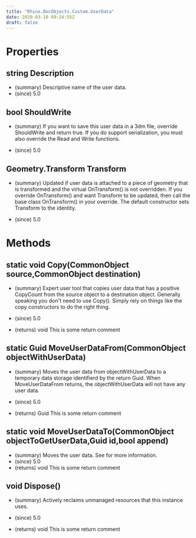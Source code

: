 ```yaml
---
title: "Rhino.DocObjects.Custom.UserData"
date: 2020-03-10 09:24:55Z
draft: false
---
```


# Properties
## string Description
- (summary) Descriptive name of the user data.
- (since) 5.0
## bool ShouldWrite
- (summary) 
     If you want to save this user data in a 3dm file, override
     ShouldWrite and return true.  If you do support serialization,
     you must also override the Read and Write functions.
     
- (since) 5.0
## Geometry.Transform Transform
- (summary) 
     Updated if user data is attached to a piece of geometry that is
     transformed and the virtual OnTransform() is not overridden.  If you
     override OnTransform() and want Transform to be updated, then call the 
     base class OnTransform() in your override.
     The default constructor sets Transform to the identity.
     
- (since) 5.0
# Methods
## static void Copy(CommonObject source,CommonObject destination)
- (summary) 
     Expert user tool that copies user data that has a positive 
     CopyCount from the source object to a destination object.
     Generally speaking you don't need to use Copy().
     Simply rely on things like the copy constructors to do the right thing.
     
- (since) 5.0
- (returns) void This is some return comment
## static Guid MoveUserDataFrom(CommonObject objectWithUserData)
- (summary) 
     Moves the user data from objectWithUserData to a temporary data storage
     identifierd by the return Guid.  When MoveUserDataFrom returns, the
     objectWithUserData will not have any user data.
     
- (since) 5.0
- (returns) Guid This is some return comment
## static void MoveUserDataTo(CommonObject objectToGetUserData,Guid id,bool append)
- (summary) 
     Moves the user data.
     See  for more information.
- (since) 5.0
- (returns) void This is some return comment
## void Dispose()
- (summary) 
     Actively reclaims unmanaged resources that this instance uses.
     
- (since) 5.0
- (returns) void This is some return comment
